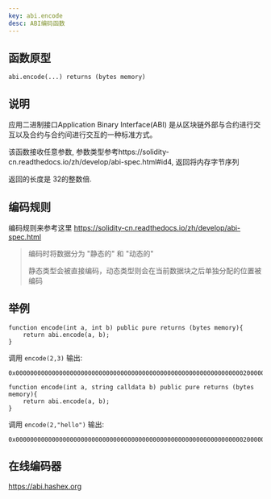 ```yaml
---
key: abi.encode
desc: ABI编码函数
---
```


## 函数原型

```solidity
abi.encode(...) returns (bytes memory)
```

## 说明

 应用二进制接口Application Binary Interface(ABI) 是从区块链外部与合约进行交互以及合约与合约间进行交互的一种标准方式。 

该函数接收任意参数, 参数类型参考https://solidity-cn.readthedocs.io/zh/develop/abi-spec.html#id4, 返回将内存字节序列

返回的长度是 32的整数倍.

## 编码规则

编码规则来参考这里 https://solidity-cn.readthedocs.io/zh/develop/abi-spec.html

> 编码时将数据分为 "静态的" 和 "动态的"
>
> 静态类型会被直接编码，动态类型则会在当前数据块之后单独分配的位置被编码



## 举例

```solidity
function encode(int a, int b) public pure returns (bytes memory){
    return abi.encode(a, b);
}
```

调用 `encode(2,3)` 输出:

```
0x00000000000000000000000000000000000000000000000000000000000000020000000000000000000000000000000000000000000000000000000000000003
```



```solidity
function encode(int a, string calldata b) public pure returns (bytes memory){
    return abi.encode(a, b);
}
```

调用 `encode(2,"hello")` 输出:

```
0x00000000000000000000000000000000000000000000000000000000000000020000000000000000000000000000000000000000000000000000000000000040000000000000000000000000000000000000000000000000000000000000000568656c6c6f000000000000000000000000000000000000000000000000000000
```





## 在线编码器

https://abi.hashex.org